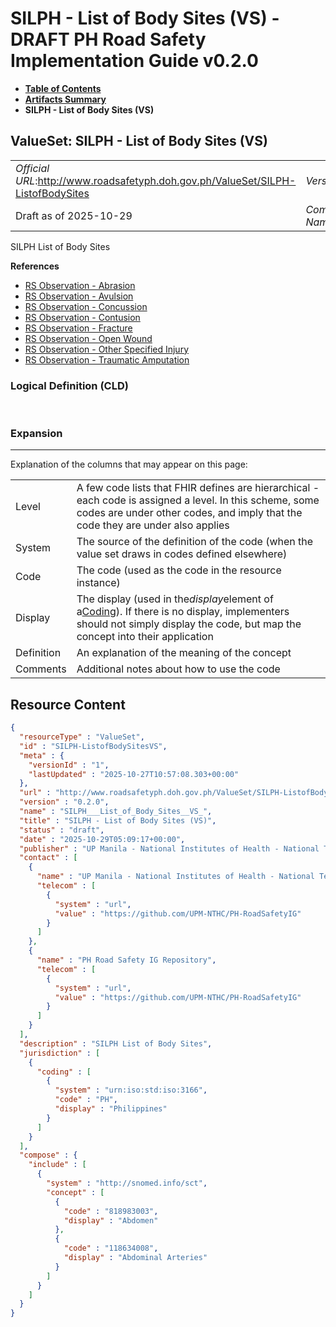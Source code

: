 # SILPH - List of Body Sites (VS) - DRAFT PH Road Safety Implementation Guide v0.2.0

* [**Table of Contents**](toc.md)
* [**Artifacts Summary**](artifacts.md)
* **SILPH - List of Body Sites (VS)**

## ValueSet: SILPH - List of Body Sites (VS) 

| | |
| :--- | :--- |
| *Official URL*:http://www.roadsafetyph.doh.gov.ph/ValueSet/SILPH-ListofBodySites | *Version*:0.2.0 |
| Draft as of 2025-10-29 | *Computable Name*:SILPH___List_of_Body_Sites__VS_ |

 
SILPH List of Body Sites 

 **References** 

* [RS Observation - Abrasion](StructureDefinition-rs-observation-abrasion.md)
* [RS Observation - Avulsion](StructureDefinition-rs-observation-avulsion.md)
* [RS Observation - Concussion](StructureDefinition-rs-observation-concussion.md)
* [RS Observation - Contusion](StructureDefinition-rs-observation-contusion.md)
* [RS Observation - Fracture](StructureDefinition-rs-observation-fracture.md)
* [RS Observation - Open Wound](StructureDefinition-rs-observation-open-wound.md)
* [RS Observation - Other Specified Injury](StructureDefinition-rs-observation-other-injury.md)
* [RS Observation - Traumatic Amputation](StructureDefinition-rs-observation-traumatic-amputation.md)

### Logical Definition (CLD)

 

### Expansion

-------

 Explanation of the columns that may appear on this page: 

| | |
| :--- | :--- |
| Level | A few code lists that FHIR defines are hierarchical - each code is assigned a level. In this scheme, some codes are under other codes, and imply that the code they are under also applies |
| System | The source of the definition of the code (when the value set draws in codes defined elsewhere) |
| Code | The code (used as the code in the resource instance) |
| Display | The display (used in the*display*element of a[Coding](http://hl7.org/fhir/R4/datatypes.html#Coding)). If there is no display, implementers should not simply display the code, but map the concept into their application |
| Definition | An explanation of the meaning of the concept |
| Comments | Additional notes about how to use the code |



## Resource Content

```json
{
  "resourceType" : "ValueSet",
  "id" : "SILPH-ListofBodySitesVS",
  "meta" : {
    "versionId" : "1",
    "lastUpdated" : "2025-10-27T10:57:08.303+00:00"
  },
  "url" : "http://www.roadsafetyph.doh.gov.ph/ValueSet/SILPH-ListofBodySites",
  "version" : "0.2.0",
  "name" : "SILPH___List_of_Body_Sites__VS_",
  "title" : "SILPH - List of Body Sites (VS)",
  "status" : "draft",
  "date" : "2025-10-29T05:09:17+00:00",
  "publisher" : "UP Manila - National Institutes of Health - National Telehealth Center",
  "contact" : [
    {
      "name" : "UP Manila - National Institutes of Health - National Telehealth Center",
      "telecom" : [
        {
          "system" : "url",
          "value" : "https://github.com/UPM-NTHC/PH-RoadSafetyIG"
        }
      ]
    },
    {
      "name" : "PH Road Safety IG Repository",
      "telecom" : [
        {
          "system" : "url",
          "value" : "https://github.com/UPM-NTHC/PH-RoadSafetyIG"
        }
      ]
    }
  ],
  "description" : "SILPH List of Body Sites",
  "jurisdiction" : [
    {
      "coding" : [
        {
          "system" : "urn:iso:std:iso:3166",
          "code" : "PH",
          "display" : "Philippines"
        }
      ]
    }
  ],
  "compose" : {
    "include" : [
      {
        "system" : "http://snomed.info/sct",
        "concept" : [
          {
            "code" : "818983003",
            "display" : "Abdomen"
          },
          {
            "code" : "118634008",
            "display" : "Abdominal Arteries"
          }
        ]
      }
    ]
  }
}

```
